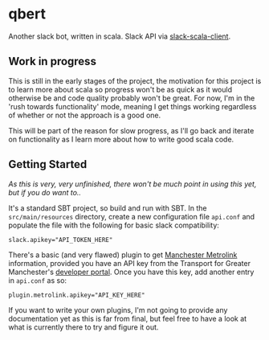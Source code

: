 # qbert

Another slack bot, written in scala. Slack API via [slack-scala-client](https://github.com/gilbertw1/slack-scala-client). 

## Work in progress

This is still in the early stages of the project, the motivation for this project is to learn more about scala so progress won't be as quick as it would otherwise be and code quality probably won't be great. For now, I'm in the 'rush towards functionality' mode, meaning I get things working regardless of whether or not the approach is a good one.

This will be part of the reason for slow progress, as I'll go back and iterate on functionality as I learn more about how to write good scala code.

## Getting Started

_As this is very, very unfinished, there won't be much point in using this yet, but if you do want to.._

It's a standard SBT project, so build and run with SBT. In the `src/main/resources` directory, create a new configuration file `api.conf` and populate the file with the following for basic slack compatibility:

`slack.apikey="API_TOKEN_HERE"`

There's a basic (and very flawed) plugin to get [Manchester Metrolink](https://en.wikipedia.org/wiki/Manchester_Metrolink) information, provided you have an API key from the Transport for Greater Manchester's [developer portal](https://developer.tfgm.com/). Once you have this key, add another entry in `api.conf` as so:

`plugin.metrolink.apikey="API_KEY_HERE"`

If you want to write your own plugins, I'm not going to provide any documentation yet as this is far from final, but feel free to have a look at what is currently there to try and figure it out.
